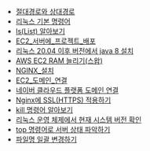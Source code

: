 - [절대경로와 상대경로](./절대경로와_상대경로.md)
- [리눅스 기본 명령어](./리눅스_기본_명령어.md)
- [ls(List) 알아보기](./ls(List)_알아보기.md)
- [EC2_서버에_프로젝트_배포](EC2_서버에_프로젝트_배포.md)
- [리눅스 20.04 이후 버전에서 java 8 설치](./리눅스_20.04_이후_버전에서_java_8_설치.md)
- [AWS EC2 RAM 늘리기(스왑)](./AWS_EC2_RAM_늘리기(스왑).md)
- [NGINX_설치](./NGINX_설치.md)
- [EC2_도메인_연결](./EC2_도메인_연결.md)
- [네이버 클라우드 플랫폼 도메인 연결](./네이버_클라우드_플랫폼_도메인_연결.md)
- [Nginx에 SSL(HTTPS) 적용하기](./Nginx에_SSL(HTTPS)_적용하기.md)
- [kill 명령어 알아보기](./kill_명령어_알아보기.md)
- [리눅스 운영 체제에서 현재 시스템 버전 확인](./리눅스_운영_체제에서_현재_시스템_버전_확인.md)
- [top 명령어로 서버 상태 파악하기](./top_명령어로_서버_상태_파악하기.md)
- [파일명 일괄 변경하기](./파일명_일괄_변경하기.md)